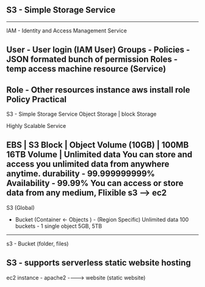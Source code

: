 ## S3 - Simple Storage Service
--------------

IAM - Identity and Access Management Service

User - User login (IAM User) 
Groups - 
Policies - JSON formated bunch of permission
Roles - temp access machine resource (Service)
--------

Role - Other resources
instance
aws install
role 
Policy
Practical
---------

S3 - Simple Storage Service
Object Storage | block Storage

Highly Scalable Service


EBS  | S3
Block | Object
Volume (10GB) | 100MB 
16TB Volume | Unlimited data
You can store and access you unlimited data from anywhere anytime.
durability - 99.999999999% 
Availability - 99.99%
You can access or store data from any medium, 
Flixible
s3 --> ec2 
-----------------
S3  (Global)
- Bucket (Container <- Objects ) - (Region Specific)
Unlimited data 
100 buckets -
1 single object 5GB, 5TB
------------------


s3 - Bucket (folder, files)


S3 - supports serverless static website hosting
-------------------------------

ec2 instance - apache2 ----> website (static website)



